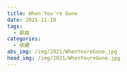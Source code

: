 ```yaml
---
title: When You're Gone
date: 2021-11-18
tags:
  - 歌曲
categories:
  - 收藏
abs_img: /img/2021/WhenYoureGone.jpg
head_img: /img/2021/WhenYoureGone.jpg
---
```


<bilibili src="https://player.bilibili.com/player.html?aid=421673372&bvid=BV1h3411879L&cid=441581555&page=1"/>
